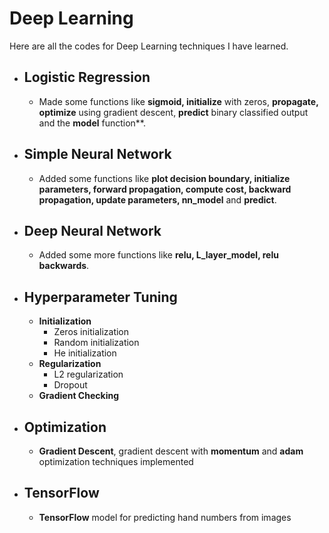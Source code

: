 # Deep Learning
Here are all the codes for Deep Learning techniques I have learned.

* ## Logistic Regression    
   * Made some functions like **sigmoid, initialize** with zeros, **propagate, optimize** using gradient descent, **predict** binary classified output and the **model** function**.
* ## Simple Neural Network    
   * Added some functions like **plot decision boundary, initialize parameters, forward propagation, compute cost, backward propagation, update parameters, nn_model** and **predict**.
* ## Deep Neural Network    
   * Added some more functions like **relu, L_layer_model, relu backwards**.
* ## Hyperparameter Tuning    
   * **Initialization**
      * Zeros initialization
      * Random initialization
      * He initialization  
   * **Regularization**
      * L2 regularization  
      * Dropout  
   * **Gradient Checking**
* ## Optimization    
   * **Gradient Descent**, gradient descent with **momentum** and **adam** optimization techniques implemented  
* ## TensorFlow
   * **TensorFlow** model for predicting hand numbers from images
